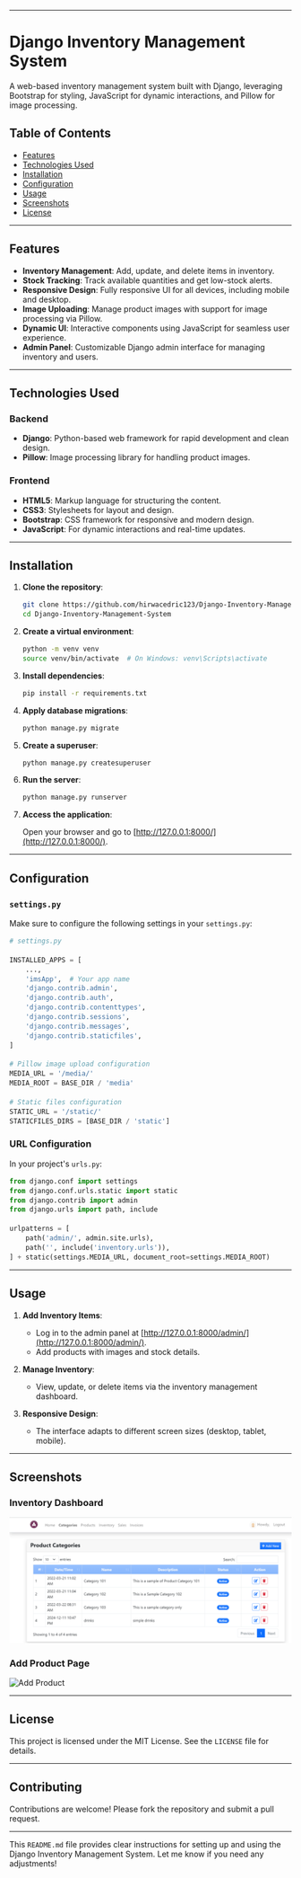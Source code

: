 

---

# Django Inventory Management System

A web-based inventory management system built with Django, leveraging Bootstrap for styling, JavaScript for dynamic interactions, and Pillow for image processing.

## Table of Contents

- [Features](#features)
- [Technologies Used](#technologies-used)
- [Installation](#installation)
- [Configuration](#configuration)
- [Usage](#usage)
- [Screenshots](#screenshots)
- [License](#license)

---

## Features

- **Inventory Management**: Add, update, and delete items in inventory.
- **Stock Tracking**: Track available quantities and get low-stock alerts.
- **Responsive Design**: Fully responsive UI for all devices, including mobile and desktop.
- **Image Uploading**: Manage product images with support for image processing via Pillow.
- **Dynamic UI**: Interactive components using JavaScript for seamless user experience.
- **Admin Panel**: Customizable Django admin interface for managing inventory and users.

---

## Technologies Used

### Backend

- **Django**: Python-based web framework for rapid development and clean design.
- **Pillow**: Image processing library for handling product images.

### Frontend

- **HTML5**: Markup language for structuring the content.
- **CSS3**: Stylesheets for layout and design.
- **Bootstrap**: CSS framework for responsive and modern design.
- **JavaScript**: For dynamic interactions and real-time updates.

---

## Installation

1. **Clone the repository**:

   ```bash
   git clone https://github.com/hirwacedric123/Django-Inventory-Management-System.git
   cd Django-Inventory-Management-System
   ```

2. **Create a virtual environment**:

   ```bash
   python -m venv venv
   source venv/bin/activate  # On Windows: venv\Scripts\activate
   ```

3. **Install dependencies**:

   ```bash
   pip install -r requirements.txt
   ```

4. **Apply database migrations**:

   ```bash
   python manage.py migrate
   ```

5. **Create a superuser**:

   ```bash
   python manage.py createsuperuser
   ```

6. **Run the server**:

   ```bash
   python manage.py runserver
   ```

7. **Access the application**:

   Open your browser and go to [http://127.0.0.1:8000/](http://127.0.0.1:8000/).

---

## Configuration

### `settings.py`

Make sure to configure the following settings in your `settings.py`:

```python
# settings.py

INSTALLED_APPS = [
    ...,
    'imsApp',  # Your app name
    'django.contrib.admin',
    'django.contrib.auth',
    'django.contrib.contenttypes',
    'django.contrib.sessions',
    'django.contrib.messages',
    'django.contrib.staticfiles',
]

# Pillow image upload configuration
MEDIA_URL = '/media/'
MEDIA_ROOT = BASE_DIR / 'media'

# Static files configuration
STATIC_URL = '/static/'
STATICFILES_DIRS = [BASE_DIR / 'static']
```

### URL Configuration

In your project's `urls.py`:

```python
from django.conf import settings
from django.conf.urls.static import static
from django.contrib import admin
from django.urls import path, include

urlpatterns = [
    path('admin/', admin.site.urls),
    path('', include('inventory.urls')),
] + static(settings.MEDIA_URL, document_root=settings.MEDIA_ROOT)
```

---

## Usage

1. **Add Inventory Items**:
   - Log in to the admin panel at [http://127.0.0.1:8000/admin/](http://127.0.0.1:8000/admin/).
   - Add products with images and stock details.

2. **Manage Inventory**:
   - View, update, or delete items via the inventory management dashboard.

3. **Responsive Design**:
   - The interface adapts to different screen sizes (desktop, tablet, mobile).

---

## Screenshots

### Inventory Dashboard

![Inventory Dashboard](ims_django/images/im1.png)

### Add Product Page

![Add Product](path/to/screenshot2.png)

---

## License

This project is licensed under the MIT License. See the `LICENSE` file for details.

---

## Contributing

Contributions are welcome! Please fork the repository and submit a pull request.

--- 

This `README.md` file provides clear instructions for setting up and using the Django Inventory Management System. Let me know if you need any adjustments!
